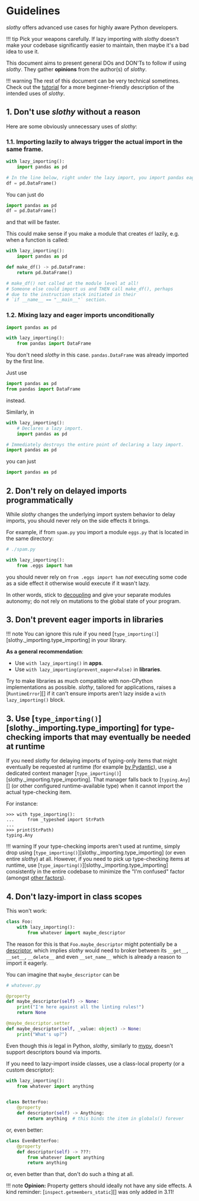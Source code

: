 # Guidelines

_slothy_ offers advanced use cases for highly aware Python developers.

!!! tip
    Pick your weapons carefully. If lazy importing with _slothy_ doesn't make
    your codebase significantly easier to maintain, then maybe it's a bad idea to use it.

This document aims to present general DOs and DON'Ts to follow if using _slothy_.
They gather **opinions** from the author(s) of _slothy_.

!!! warning
    The rest of this document can be very technical sometimes.
    Check out the [tutorial](tutorial.md) for a more beginner-friendly description
    of the intended uses of _slothy_.

## 1. Don't use _slothy_ without a reason

Here are some obviously unnecessary uses of _slothy_:

### 1.1. Importing lazily to always trigger the actual import in the same frame.

```py
with lazy_importing():
    import pandas as pd

# In the line below, right under the lazy import, you import pandas eagerly.
df = pd.DataFrame()
```

You can just do

```py
import pandas as pd
df = pd.DataFrame()
```

and that will be faster.

This could make sense if you make a module that creates `df` lazily, e.g. when
a function is called:

```py
with lazy_importing():
    import pandas as pd

def make_df() -> pd.DataFrame:
    return pd.DataFrame()

# make_df() not called at the module level at all!
# Someone else could import us and THEN call make_df(), perhaps
# due to the instruction stack initiated in their
# `if __name__ == "__main__"` section.
```

### 1.2. Mixing lazy and eager imports unconditionally

```py
import pandas as pd

with lazy_importing():
    from pandas import DataFrame
```

You don't need _slothy_ in this case.
`pandas.DataFrame` was already imported by the first line.

Just use

```py
import pandas as pd
from pandas import DataFrame
```

instead.

Similarly, in

```py
with lazy_importing():
    # Declares a lazy import.
    import pandas as pd  

# Immediately destroys the entire point of declaring a lazy import.
import pandas as pd
```

you can just

```py
import pandas as pd
```

## 2. Don't rely on delayed imports programmatically

While _slothy_ changes the underlying import system behavior to delay imports,
you should never rely on the side effects it brings.

For example, if from `spam.py` you import a module `eggs.py` that is located in the same directory:

```py
# ./spam.py

with lazy_importing():
    from .eggs import ham
```

you should never rely on `from .eggs import ham` _not_ executing some code as a side effect it otherwise would execute
if it wasn't lazy.

In other words, stick to [decoupling](https://en.wikipedia.org/wiki/Coupling_(computer_programming))
and give your separate modules autonomy; do not rely on mutations to the global state of your program.

## 3. Don't prevent eager imports in libraries
!!! note
    You can ignore this rule if you need [`type_importing()`][slothy._importing.type_importing] in your library.

**As a general recommendation**:

- Use `with lazy_importing()` in **apps**.
- Use `with lazy_importing(prevent_eager=False)` in **libraries**.

Try to make libraries as much compatible with non-CPython implementations
as possible. _slothy_, tailored for applications, raises a [`RuntimeError`][]
if it can't ensure imports aren't lazy inside a `with lazy_importing()` block.

## 3. Use [`type_importing()`][slothy._importing.type_importing] for type-checking imports that may eventually be needed at runtime

If you need _slothy_ for delaying imports of typing-only items that might eventually
be requested at runtime (for example [by Pydantic](https://docs.pydantic.dev/2.7/concepts/postponed_annotations/)),
use a dedicated context manager [`type_importing()`][slothy._importing.type_importing].
That manager falls back to [`typing.Any`][] (or other configured runtime-available type)
when it cannot import the actual type-checking item.

For instance:
```pycon
>>> with type_importing():
...     from _typeshed import StrPath
...
>>> print(StrPath)
typing.Any
```

!!! warning
    If your type-checking imports aren't used at runtime, simply drop using [`type_importing()`][slothy._importing.type_importing]
    (or even entire _slothy_) at all. However, if you need to pick up type-checking items at runtime,
    use [`type_importing()`][slothy._importing.type_importing] consistently in the entire codebase
    to minimize the "I'm confused" factor (amongst [other factors](https://en.wikipedia.org/wiki/Bus_factor)).

## 4. Don't lazy-import in class scopes

This won't work:
```py
class Foo:
    with lazy_importing():
        from whatever import maybe_descriptor
```

The reason for this is that `Foo.maybe_descriptor` might potentially be a [descriptor](https://docs.python.org/3/howto/descriptor.html),
which implies _slothy_ would need to broker between its `__get__`, `__set__`, `__delete__` and even `__set_name__` which is already
a reason to import it eagerly.

You can imagine that `maybe_descriptor` can be

```py
# whatever.py

@property
def maybe_descriptor(self) -> None:
    print("I'm here against all the linting rules!")
    return None

@maybe_descriptor.setter
def maybe_descriptor(self, _value: object) -> None:
    print("What's up?")
```

Even though this _is_ legal in Python, _slothy_, similarly to [mypy](https://mypy.readthedocs.io/en/stable/),
doesn't support descriptors bound via imports.

If you need to lazy-import inside classes, use a class-local property (or a custom descriptor):

```py
with lazy_importing():
    from whatever import anything


class BetterFoo:
    @property
    def descriptor(self) -> Anything:
        return anything  # this binds the item in globals() forever
```

or, even better:


```py
class EvenBetterFoo:
    @property
    def descriptor(self) -> ???:
        from whatever import anything
        return anything
```

or, even better than that, don't do such a thing at all.

!!! note
    **Opinion:** Property getters should ideally not have any side effects.
    A kind reminder: [`inspect.getmembers_static`][] was only added in 3.11!
